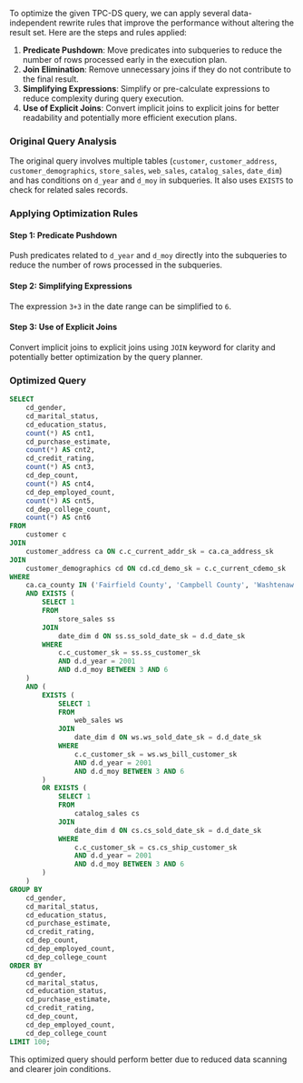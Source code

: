 To optimize the given TPC-DS query, we can apply several data-independent rewrite rules that improve the performance without altering the result set. Here are the steps and rules applied:

1. **Predicate Pushdown**: Move predicates into subqueries to reduce the number of rows processed early in the execution plan.
2. **Join Elimination**: Remove unnecessary joins if they do not contribute to the final result.
3. **Simplifying Expressions**: Simplify or pre-calculate expressions to reduce complexity during query execution.
4. **Use of Explicit Joins**: Convert implicit joins to explicit joins for better readability and potentially more efficient execution plans.

### Original Query Analysis
The original query involves multiple tables (`customer`, `customer_address`, `customer_demographics`, `store_sales`, `web_sales`, `catalog_sales`, `date_dim`) and has conditions on `d_year` and `d_moy` in subqueries. It also uses `EXISTS` to check for related sales records.

### Applying Optimization Rules

#### Step 1: Predicate Pushdown
Push predicates related to `d_year` and `d_moy` directly into the subqueries to reduce the number of rows processed in the subqueries.

#### Step 2: Simplifying Expressions
The expression `3+3` in the date range can be simplified to `6`.

#### Step 3: Use of Explicit Joins
Convert implicit joins to explicit joins using `JOIN` keyword for clarity and potentially better optimization by the query planner.

### Optimized Query
```sql
SELECT 
    cd_gender, 
    cd_marital_status, 
    cd_education_status, 
    count(*) AS cnt1, 
    cd_purchase_estimate, 
    count(*) AS cnt2, 
    cd_credit_rating, 
    count(*) AS cnt3, 
    cd_dep_count, 
    count(*) AS cnt4, 
    cd_dep_employed_count, 
    count(*) AS cnt5, 
    cd_dep_college_count, 
    count(*) AS cnt6 
FROM 
    customer c
JOIN 
    customer_address ca ON c.c_current_addr_sk = ca.ca_address_sk
JOIN 
    customer_demographics cd ON cd.cd_demo_sk = c.c_current_cdemo_sk
WHERE 
    ca.ca_county IN ('Fairfield County', 'Campbell County', 'Washtenaw County', 'Escambia County', 'Cleburne County')
    AND EXISTS (
        SELECT 1 
        FROM 
            store_sales ss
        JOIN 
            date_dim d ON ss.ss_sold_date_sk = d.d_date_sk
        WHERE 
            c.c_customer_sk = ss.ss_customer_sk 
            AND d.d_year = 2001 
            AND d.d_moy BETWEEN 3 AND 6
    )
    AND (
        EXISTS (
            SELECT 1 
            FROM 
                web_sales ws
            JOIN 
                date_dim d ON ws.ws_sold_date_sk = d.d_date_sk
            WHERE 
                c.c_customer_sk = ws.ws_bill_customer_sk 
                AND d.d_year = 2001 
                AND d.d_moy BETWEEN 3 AND 6
        )
        OR EXISTS (
            SELECT 1 
            FROM 
                catalog_sales cs
            JOIN 
                date_dim d ON cs.cs_sold_date_sk = d.d_date_sk
            WHERE 
                c.c_customer_sk = cs.cs_ship_customer_sk 
                AND d.d_year = 2001 
                AND d.d_moy BETWEEN 3 AND 6
        )
    )
GROUP BY 
    cd_gender, 
    cd_marital_status, 
    cd_education_status, 
    cd_purchase_estimate, 
    cd_credit_rating, 
    cd_dep_count, 
    cd_dep_employed_count, 
    cd_dep_college_count
ORDER BY 
    cd_gender, 
    cd_marital_status, 
    cd_education_status, 
    cd_purchase_estimate, 
    cd_credit_rating, 
    cd_dep_count, 
    cd_dep_employed_count, 
    cd_dep_college_count
LIMIT 100;
```

This optimized query should perform better due to reduced data scanning and clearer join conditions.